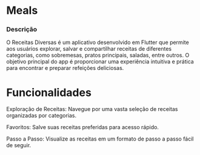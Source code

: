 # Meals

### Descrição
O Receitas Diversas é um aplicativo desenvolvido em Flutter que permite aos usuários explorar, salvar e compartilhar receitas de diferentes categorias, como sobremesas, pratos principais, saladas, entre outros. O objetivo principal do app é proporcionar uma experiência intuitiva e prática para encontrar e preparar refeições deliciosas.

# Funcionalidades
Exploração de Receitas: Navegue por uma vasta seleção de receitas organizadas por categorias.

Favoritos: Salve suas receitas preferidas para acesso rápido.

Passo a Passo: Visualize as receitas em um formato de passo a passo fácil de seguir.
